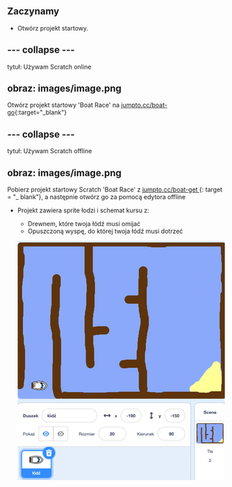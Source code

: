 ## Zaczynamy

+ Otwórz projekt startowy.

## \--- collapse \---

tytuł: Używam Scratch online

## obraz: images/image.png

Otwórz projekt startowy 'Boat Race' na [jumpto.cc/boat-go](https://scratch.mit.edu/projects/63958014/#editor){:target="_blank"}

## \--- collapse \---

tytuł: Używam Scratch offline

## obraz: images/image.png

Pobierz projekt startowy Scratch 'Boat Race' z [ jumpto.cc/boat-get ](http:jumpto.cc/boat-get) {: target = "_ blank"}, a następnie otwórz go za pomocą edytora offline

+ Projekt zawiera sprite łodzi i schemat kursu z:
    
    + Drewnem, które twoja łódź musi omijać
    + Opuszczoną wyspę, do której twoja łódź musi dotrzeć
    
    ![zrzuty ekranu](images/boat-starter.png)
